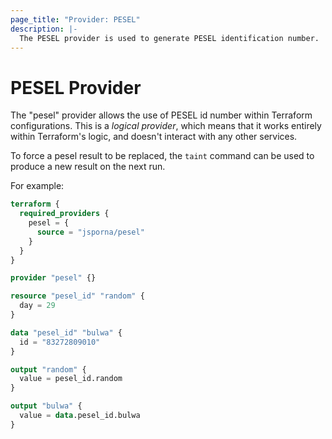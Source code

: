 ```yaml
---
page_title: "Provider: PESEL"
description: |-
  The PESEL provider is used to generate PESEL identification number.
---
```


# PESEL Provider

The "pesel" provider allows the use of PESEL id number within Terraform
configurations. This is a *logical provider*, which means that it works
entirely within Terraform's logic, and doesn't interact with any other
services.

To force a pesel result to be replaced, the `taint` command can be used to
produce a new result on the next run.

For example:
```terraform
terraform {
  required_providers {
    pesel = {
      source = "jsporna/pesel"
    }
  }
}

provider "pesel" {}

resource "pesel_id" "random" {
  day = 29
}

data "pesel_id" "bulwa" {
  id = "83272809010"
}

output "random" {
  value = pesel_id.random
}

output "bulwa" {
  value = data.pesel_id.bulwa
}
```